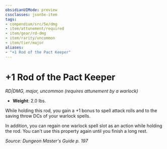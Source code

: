 ```yaml
---
obsidianUIMode: preview
cssclasses: json5e-item
tags:
- compendium/src/5e/dmg
- item/attunement/required
- item/gear/rd-dmg
- item/rarity/uncommon
- item/tier/major
aliases: 
- "+1 Rod of the Pact Keeper"
---
```

# +1 Rod of the Pact Keeper
*RD|DMG, major, uncommon (requires attunement by a warlock)*  

- **Weight**: 2.0 lbs.

While holding this rod, you gain a +1 bonus to spell attack rolls and to the saving throw DCs of your warlock spells.

In addition, you can regain one warlock spell slot as an action while holding the rod. You can't use this property again until you finish a long rest.

*Source: Dungeon Master's Guide p. 197*